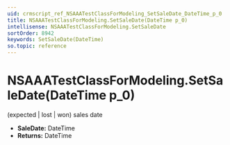 ```yaml
---
uid: crmscript_ref_NSAAATestClassForModeling_SetSaleDate_DateTime_p_0
title: NSAAATestClassForModeling.SetSaleDate(DateTime p_0)
intellisense: NSAAATestClassForModeling.SetSaleDate
sortOrder: 8942
keywords: SetSaleDate(DateTime)
so.topic: reference
---
```


# NSAAATestClassForModeling.SetSaleDate(DateTime p_0)

(expected | lost | won) sales date

* **SaleDate:** DateTime
* **Returns:** DateTime

